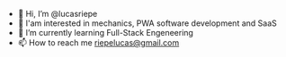 - 👋 Hi, I’m @lucasriepe
- 👀 I'am interested in mechanics, PWA software development and SaaS
- 🌱 I’m currently learning Full-Stack Engeneering
- 📫 How to reach me riepelucas@gmail.com

<!---
lucasriepe/lucasriepe is a ✨ special ✨ repository because its `README.md` (this file) appears on your GitHub profile.
You can click the Preview link to take a look at your changes.
--->
